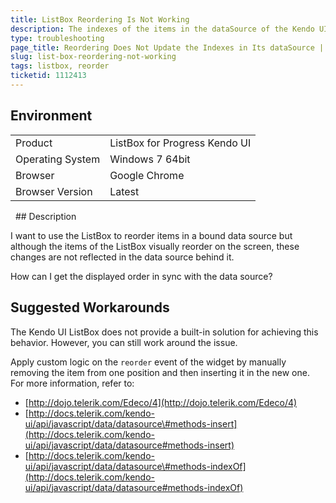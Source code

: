 ```yaml
---
title: ListBox Reordering Is Not Working
description: The indexes of the items in the dataSource of the Kendo UI ListBox are not reordered.
type: troubleshooting
page_title: Reordering Does Not Update the Indexes in Its dataSource | Kendo UI ListBox
slug: list-box-reordering-not-working
tags: listbox, reorder
ticketid: 1112413
---
```


## Environment

<table>
 <tr>
  <td>Product</td>
  <td>ListBox for Progress Kendo UI</td>
 </tr>
 <tr>
  <td>Operating System</td>
  <td>Windows 7 64bit</td>
 </tr>
 <tr>
  <td>Browser</td>
  <td>Google Chrome</td>
 </tr>
 <tr>
  <td>Browser Version</td>
  <td>Latest</td>
 </tr>
</table>
 
## Description

I want to use the ListBox to reorder items in a bound data source but although the items of the ListBox visually reorder on the screen, these changes are not reflected in the data source behind it.

How can I get the displayed order in sync with the data source? 

## Suggested Workarounds

The Kendo UI ListBox does not provide a built-in solution for achieving this behavior. However, you can still work around the issue.

Apply custom logic on the `reorder` event of the widget by manually removing the item from one position and then inserting it in the new one. For more information, refer to:  

* [http://dojo.telerik.com/Edeco/4](http://dojo.telerik.com/Edeco/4)  
* [http://docs.telerik.com/kendo-ui/api/javascript/data/datasource\#methods-insert](http://docs.telerik.com/kendo-ui/api/javascript/data/datasource#methods-insert)  
* [http://docs.telerik.com/kendo-ui/api/javascript/data/datasource\#methods-indexOf](http://docs.telerik.com/kendo-ui/api/javascript/data/datasource#methods-indexOf)  
  
